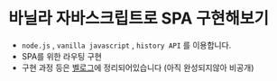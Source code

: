 # 바닐라 자바스크립트로 SPA 구현해보기

- `node.js` , `vanilla javascript` , `history API` 를 이용합니다.
- SPA를 위한 라우팅 구현
- 구현 과정 등은 [벨로그](https://velog.io/@chosule/SPA%ED%8E%98%EC%9D%B4%EC%A7%80)에 정리되어있습니다 (아직 완성되지않아 비공개)

  
